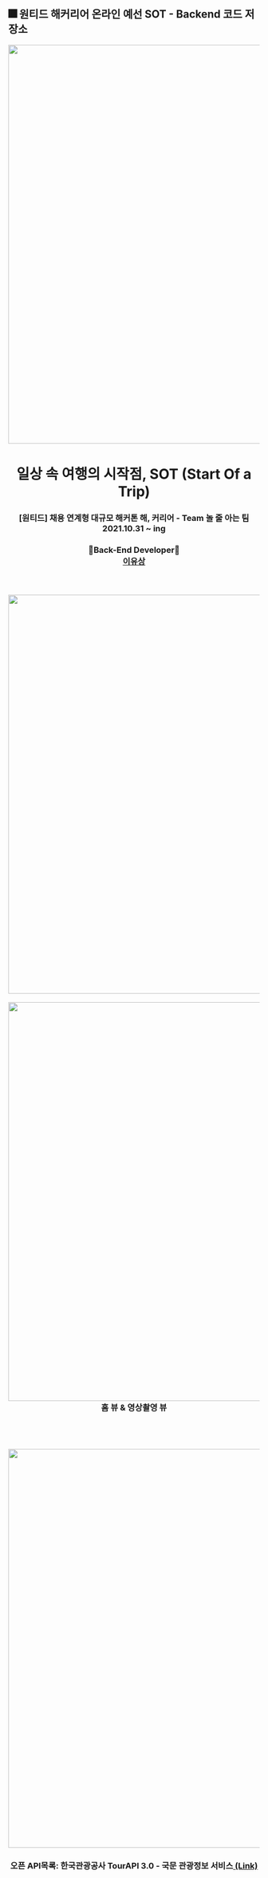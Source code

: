 ## :fireworks: 원티드 해커리어 온라인 예선 SOT - Backend 코드 저장소

<p align="center">
    <img src="https://user-images.githubusercontent.com/70688424/143689934-5e839b87-cb2b-4868-8ec8-f11d4a33615e.png" width="800px" />
</p>

<h1 align="center">일상 속 여행의 시작점, SOT (Start Of a Trip)</h2>

<h3 align="center">[원티드] 채용 연계형 대규모 해커톤 해, 커리어 - Team 놀 줄 아는 팀<br>2021.10.31 ~ ing</h4>


<h3 align="center">💛Back-End Developer💛<br><a href="https://github.com/liyusang1">이유상</a><br>

<br>

<br>

<p align="center">
    <img src="https://user-images.githubusercontent.com/70688424/143690045-75dbdfbe-5ee7-4353-8b70-7cec1960211a.png" width="800px" />
</p>

<p align="center">
    <img src="https://user-images.githubusercontent.com/70688424/143690104-12b6ab94-bf91-469e-87f0-c7517b4b1686.png" width="800px" /><br>
  <b>홈 뷰 & 영상촬영 뷰</b>
</p>

<br>

<br>

<p align="center">
    <img src="https://user-images.githubusercontent.com/70688424/143690821-2d152b30-8d2e-49af-bab0-c7da4253c8be.png" width="800px" />
</p>

<h3 align="center">오픈 API목록: 한국관광공사 TourAPI 3.0 - 국문 관광정보 서비스<a href="https://api.visitkorea.or.kr/openAPI/applicationList.do?&pageNo=2"> (Link)</a></h3>
